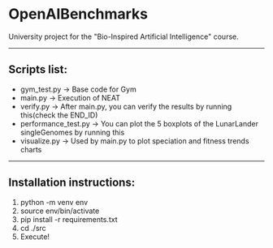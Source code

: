 # OpenAIBenchmarks
University project for the "Bio-Inspired Artificial Intelligence" course.

--------------------------------

## Scripts list:
* gym_test.py           -> Base code for Gym
* main.py               -> Execution of NEAT
* verify.py             -> After main.py, you can verify the results by running this(check the END_ID)
* performance_test.py   -> You can plot the 5 boxplots of the LunarLander singleGenomes by running this
* visualize.py          -> Used by main.py to plot speciation and fitness trends charts

--------------------------------

## Installation instructions:

1. python -m venv env
2. source env/bin/activate
3. pip install -r requirements.txt
4. cd ./src
5. Execute!
